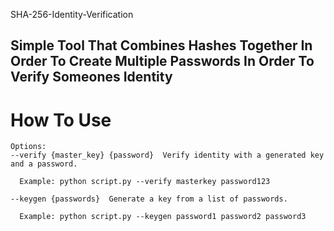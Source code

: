 SHA-256-Identity-Verification
## Simple Tool That Combines Hashes Together In Order To Create Multiple Passwords In Order To Verify Someones Identity

# How To Use
```
Options:
--verify {master_key} {password}  Verify identity with a generated key and a password.

  Example: python script.py --verify masterkey password123

--keygen {passwords}  Generate a key from a list of passwords.

  Example: python script.py --keygen password1 password2 password3

```
